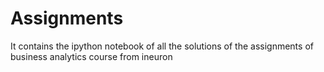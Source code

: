 # Assignments
It contains the ipython notebook of all the solutions of the assignments of business analytics course from ineuron 
